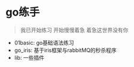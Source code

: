# go练手
> 我已开始练习
  开始慢慢着急
  着急这世界没有你


- 01basic: go基础语法练习
- go_iris: 基于iris框架与rabbitMQ的秒杀程序
- lib: 一些插件